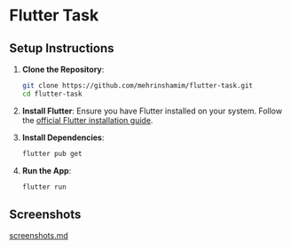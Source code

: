 # Flutter Task

## Setup Instructions

1. **Clone the Repository**:
   ```bash
   git clone https://github.com/mehrinshamim/flutter-task.git
   cd flutter-task
   ```

2. **Install Flutter**:
   Ensure you have Flutter installed on your system. Follow the [official Flutter installation guide](https://flutter.dev/docs/get-started/install).

3. **Install Dependencies**:
   ```bash
   flutter pub get
   ```

4. **Run the App**:
   ```bash
   flutter run
   ```

## Screenshots
 [screenshots.md](screenshots.md) 


